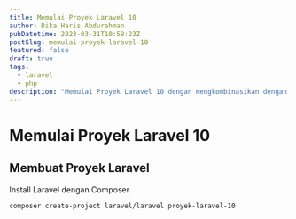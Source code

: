 ```yaml
---
title: Memulai Proyek Laravel 10
author: Dika Haris Abdurahman
pubDatetime: 2023-03-31T10:59:23Z
postSlug: memulai-proyek-laravel-10
featured: false
draft: true
tags:
  - laravel
  - php
description: "Memulai Proyek Laravel 10 dengan mengkombinasikan dengan VueJS, TailwindCSS, dan ViteJS untuk mempercepat proses development."
---
```


# Memulai Proyek Laravel 10

## Membuat Proyek Laravel

Install Laravel dengan Composer

```bash
composer create-project laravel/laravel proyek-laravel-10
```
